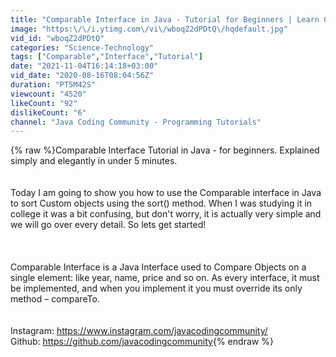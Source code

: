 ```yaml
---
title: "Comparable Interface in Java - Tutorial for Beginners | Learn Comparable in 5 minutes"
image: "https:\/\/i.ytimg.com\/vi\/wboqZ2dPDtQ\/hqdefault.jpg"
vid_id: "wboqZ2dPDtQ"
categories: "Science-Technology"
tags: ["Comparable","Interface","Tutorial"]
date: "2021-11-04T16:14:18+03:00"
vid_date: "2020-08-16T08:04:56Z"
duration: "PT5M42S"
viewcount: "4520"
likeCount: "92"
dislikeCount: "6"
channel: "Java Coding Community - Programming Tutorials"
---
```

{% raw %}Comparable Interface Tutorial in Java - for beginners. Explained simply and elegantly in under 5 minutes.<br /><br /><br />Today I am going to show you how to use the Comparable interface in Java to sort Custom objects using the sort() method. When I was studying it in college it was a bit confusing, but don't worry, it is actually very simple and we will go over every detail. So lets get started!<br /><br /><br /><br />Comparable Interface is a Java Interface used to Compare Objects on a single element: like year, name, price and so on. As every interface, it must be implemented, and when you implement it you must override its only method – compareTo.<br /><br /><br />Instagram: <a rel="nofollow" target="blank" href="https://www.instagram.com/javacodingcommunity/">https://www.instagram.com/javacodingcommunity/</a><br />Github: <a rel="nofollow" target="blank" href="https://github.com/javacodingcommunity">https://github.com/javacodingcommunity</a>{% endraw %}
